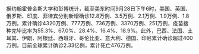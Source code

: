 据约翰霍普金斯大学和彭博统计，截至美东时间9月28日下午6时，美国、英国、俄罗斯、印度、菲律宾分别新增确诊12.8万例、3.5万例、2.1万例、1.9万例、1.8万例，累计确诊4320万例、777万例、736万例、3370万例、251万例，疫苗接种完毕比率为55.3%、67.0%、28.4%、16.4%、18.9%。此外，巴西、法国、土耳其、伊朗、阿根廷、西班牙、哥伦比亚、意大利、德国、印尼累计确诊超过400万例。目前全球累计确诊2.33亿例，累计死亡476万例。